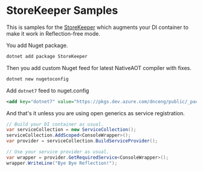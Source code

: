 StoreKeeper Samples
===================

This is samples for the [StoreKeeper](https://github.com/kant2002/storekeeper) which augments your DI container to make it work in Reflection-free mode.

You add Nuget package.

```sh
dotnet add package StoreKeeper
```

Then you add custom Nuget feed for latest NativeAOT compiler with fixes.
```sh
dotnet new nugetoconfig
```

Add `dotnet7` feed to nuget.config
```xml
<add key="dotnet7" value="https://pkgs.dev.azure.com/dnceng/public/_packaging/dotnet7/nuget/v3/index.json" />
```

And that's it unless you are using open generics as service registration.
```csharp
// Build your DI container as usual.
var serviceCollection = new ServiceCollection();
serviceCollection.AddScoped<ConsoleWrapper>();
var provider = serviceCollection.BuildServiceProvider();

// Use your service provider as usual.
var wrapper = provider.GetRequiredService<ConsoleWrapper>();
wrapper.WriteLine("Bye Bye Reflection!");
```